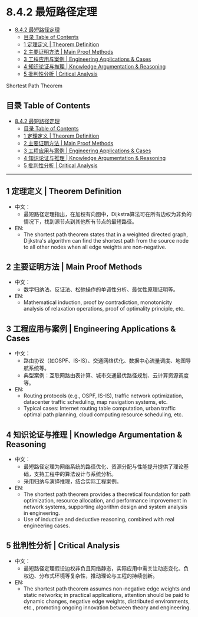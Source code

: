 # 8.4.2 最短路径定理


<!-- TOC START -->

- [8.4.2 最短路径定理](#842-最短路径定理)
  - [目录 Table of Contents](#目录-table-of-contents)
  - [1 定理定义 | Theorem Definition](#1-定理定义-theorem-definition)
  - [2 主要证明方法 | Main Proof Methods](#2-主要证明方法-main-proof-methods)
  - [3 工程应用与案例 | Engineering Applications & Cases](#3-工程应用与案例-engineering-applications-cases)
  - [4 知识论证与推理 | Knowledge Argumentation & Reasoning](#4-知识论证与推理-knowledge-argumentation-reasoning)
  - [5 批判性分析 | Critical Analysis](#5-批判性分析-critical-analysis)

<!-- TOC END -->

Shortest Path Theorem

## 目录 Table of Contents

- [8.4.2 最短路径定理](#842-最短路径定理)
  - [目录 Table of Contents](#目录-table-of-contents)
  - [1 定理定义 | Theorem Definition](#1-定理定义--theorem-definition)
  - [2 主要证明方法 | Main Proof Methods](#2-主要证明方法--main-proof-methods)
  - [3 工程应用与案例 | Engineering Applications \& Cases](#3-工程应用与案例--engineering-applications--cases)
  - [4 知识论证与推理 | Knowledge Argumentation \& Reasoning](#4-知识论证与推理--knowledge-argumentation--reasoning)
  - [5 批判性分析 | Critical Analysis](#5-批判性分析--critical-analysis)

---

## 1 定理定义 | Theorem Definition

- 中文：
  - 最短路径定理指出，在加权有向图中，Dijkstra算法可在所有边权为非负的情况下，找到源节点到其他所有节点的最短路径。
- EN:
  - The shortest path theorem states that in a weighted directed graph, Dijkstra's algorithm can find the shortest path from the source node to all other nodes when all edge weights are non-negative.

## 2 主要证明方法 | Main Proof Methods

- 中文：
  - 数学归纳法、反证法、松弛操作的单调性分析、最优性原理证明等。
- EN:
  - Mathematical induction, proof by contradiction, monotonicity analysis of relaxation operations, proof of optimality principle, etc.

## 3 工程应用与案例 | Engineering Applications & Cases

- 中文：
  - 路由协议（如OSPF、IS-IS）、交通网络优化、数据中心流量调度、地图导航系统等。
  - 典型案例：互联网路由表计算、城市交通最优路径规划、云计算资源调度等。
- EN:
  - Routing protocols (e.g., OSPF, IS-IS), traffic network optimization, datacenter traffic scheduling, map navigation systems, etc.
  - Typical cases: Internet routing table computation, urban traffic optimal path planning, cloud computing resource scheduling, etc.

## 4 知识论证与推理 | Knowledge Argumentation & Reasoning

- 中文：
  - 最短路径定理为网络系统的路径优化、资源分配与性能提升提供了理论基础，支持工程中的算法设计与系统分析。
  - 采用归纳与演绎推理，结合实际工程案例。
- EN:
  - The shortest path theorem provides a theoretical foundation for path optimization, resource allocation, and performance improvement in network systems, supporting algorithm design and system analysis in engineering.
  - Use of inductive and deductive reasoning, combined with real engineering cases.

## 5 批判性分析 | Critical Analysis

- 中文：
  - 最短路径定理假设边权非负且网络静态，实际应用中需关注动态变化、负权边、分布式环境等复杂性，推动理论与工程的持续创新。
- EN:
  - The shortest path theorem assumes non-negative edge weights and static networks; in practical applications, attention should be paid to dynamic changes, negative edge weights, distributed environments, etc., promoting ongoing innovation between theory and engineering.
